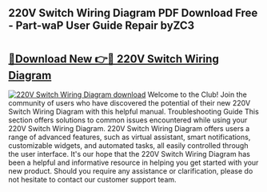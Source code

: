 ## 220V Switch Wiring Diagram PDF Download Free - Part-waP User Guide Repair byZC3

# <h2><a href="http://dfm9ex.blite.top/?on=220V+Switch+Wiring+Diagram">🔗Download New 👉🔴 220V Switch Wiring Diagram</a></h2>

[![220V Switch Wiring Diagram download](https://i.imgur.com/lujVjoI.png)](http://dfm9ex.blite.top/?on=220V+Switch+Wiring+Diagram)
Welcome to the Club! Join the community of users who have discovered the potential of their new 220V Switch Wiring Diagram with this helpful manual. Troubleshooting Guide This section offers solutions to common issues encountered while using your 220V Switch Wiring Diagram. 220V Switch Wiring Diagram offers users a range of advanced features, such as virtual assistant, smart notifications, customizable widgets, and automated tasks, all easily controlled through the user interface. It's our hope that the 220V Switch Wiring Diagram has been a helpful and informative resource in helping you get started with your new product. Should you require any assistance or clarification, please do not hesitate to contact our customer support team.
